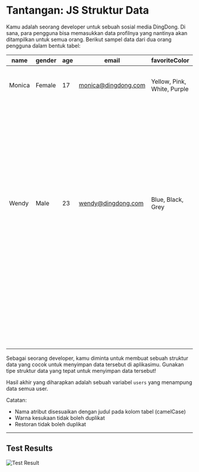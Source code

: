 # Tantangan: JS Struktur Data

Kamu adalah seorang developer untuk sebuah sosial media DingDong. Di sana, para pengguna bisa memasukkan data profilnya yang nantinya akan ditampilkan untuk semua orang. Berikut sampel data dari dua orang pengguna dalam bentuk tabel:

| name   | gender | age | email               | favoriteColor              | isHavePet | education                                    | favoriteRestaurant                                                             |
|--------|--------|-----|---------------------|-----------------------------|-----------|----------------------------------------------|--------------------------------------------------------------------------------|
| Monica | Female | 17  | monica@dingdong.com | Yellow, Pink, White, Purple | Yes       | name: SD 01,  city: Jakarta,  graduate: 2016 | Bento, Sushi, Pancake, Eggy, Tempura, Bento, Eggy, Padang, Tteok, Sushi, Sushi |
|        |        |     |                     |                             |           | name: SMP 02, city: Jakarta, graduate: 2019  |                                                                                |
|        |        |     |                     |                             |           | name: SMA 03, city: Tangerang                |                                                                                |
| Wendy  | Male   | 23  | wendy@dingdong.com  | Blue, Black, Grey           | No        | name: SD 02, city: Jakarta, graduate: 2010   | Tempura, Bento, Sushi, Pancake, Padang, Katsu, Geprek, Pancake, Eggy           |
|        |        |     |                     |                             |           | name: SMP 03, city: Bogor, graduate: 2013    |                                                                                |
|        |        |     |                     |                             |           | name: SMA 01, city: Surabaya, graduate: 2016 |                                                                                |
|        |        |     |                     |                             |           | name: Universitas Maju, city: Tangerang      |                                                                                |

Sebagai seorang developer, kamu diminta untuk membuat sebuah struktur data yang cocok untuk menyimpan data tersebut di aplikasimu. Gunakan tipe struktur data yang tepat untuk menyimpan data tersebut!

Hasil akhir yang diharapkan adalah sebuah variabel `users` yang menampung data semua user.

Catatan:
- Nama atribut disesuaikan dengan judul pada kolom tabel (camelCase)
- Warna kesukaan tidak boleh duplikat
- Restoran tidak boleh duplikat

---------------------------

## Test Results
![Test Result](https://raw.github.com/dts-kominfo-rea2b/challenge-01-ahanafi/main/images/test-results.png)